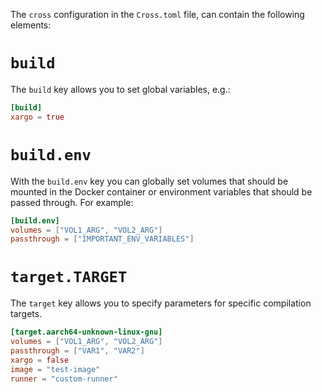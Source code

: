 The `cross` configuration in the `Cross.toml` file, can contain the following elements:

# `build`
The `build` key allows you to set global variables, e.g.:

```toml
[build]
xargo = true
```

# `build.env`
With the `build.env` key you can globally set volumes that should be mounted
in the Docker container or environment variables that should be passed through.
For example:

```toml
[build.env]
volumes = ["VOL1_ARG", "VOL2_ARG"]
passthrough = ["IMPORTANT_ENV_VARIABLES"]
```

# `target.TARGET`
The `target` key allows you to specify parameters for specific compilation targets.

```toml
[target.aarch64-unknown-linux-gnu]
volumes = ["VOL1_ARG", "VOL2_ARG"]
passthrough = ["VAR1", "VAR2"]
xargo = false
image = "test-image"
runner = "custom-runner"
```
